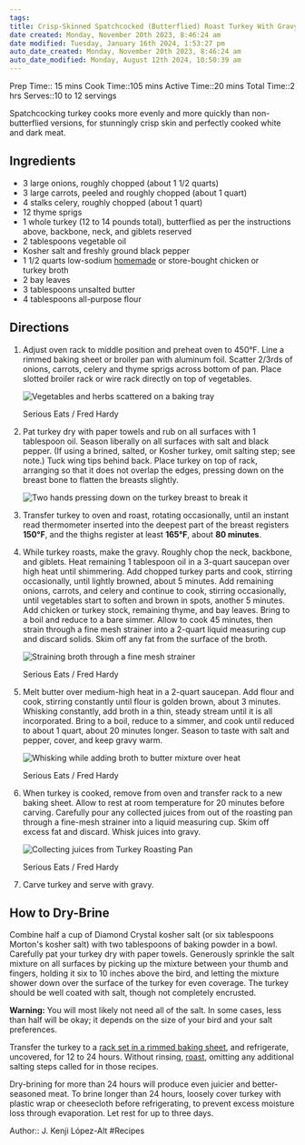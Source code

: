 ```yaml
---
tags: 
title: Crisp-Skinned Spatchcocked (Butterflied) Roast Turkey With Gravy
date created: Monday, November 20th 2023, 8:46:24 am
date modified: Tuesday, January 16th 2024, 1:53:27 pm
auto_date_created: Monday, November 20th 2023, 8:46:24 am
auto_date_modified: Monday, August 12th 2024, 10:50:39 am
---
```

Prep Time:: 15 mins
Cook Time::105 mins
Active Time::20 mins
Total Time::2 hrs
Serves::10 to 12 servings

Spatchcocking turkey cooks more evenly and more quickly than non-butterflied versions, for stunningly crisp skin and perfectly cooked white and dark meat.

## Ingredients

- 3 large onions, roughly chopped (about 1 1/2 quarts)
- 3 large carrots, peeled and roughly chopped (about 1 quart)
- 4 stalks celery, roughly chopped (about 1 quart)
- 12 thyme sprigs
- 1 whole turkey (12 to 14 pounds total), butterflied as per the instructions above, backbone, neck, and giblets reserved
- 2 tablespoons vegetable oil
- Kosher salt and freshly ground black pepper
- 1 1/2 quarts low-sodium [homemade](https://www.seriouseats.com/best-rich-easy-white-chicken-stock-recipe) or store-bought chicken or turkey broth
- 2 bay leaves
- 3 tablespoons unsalted butter
- 4 tablespoons all-purpose flour
    
## Directions

1. Adjust oven rack to middle position and preheat oven to 450°F. Line a rimmed baking sheet or broiler pan with aluminum foil. Scatter 2/3rds of onions, carrots, celery and thyme sprigs across bottom of pan. Place slotted broiler rack or wire rack directly on top of vegetables.
    
    ![Vegetables and herbs scattered on a baking tray](https://www.seriouseats.com/thmb/2hFqQ3XtHsOG_aZ3qlupsROy78s=/1500x0/filters:no_upscale():max_bytes(150000):strip_icc():format(webp)/20221103-Crisp-Skinned-Spatchcocked-Butterflied-Roast-Turkey-With-Gravy-Recipe-FredHardy00-0bf2159c43274febb8f3d6d56935023b.JPG)
    
    Serious Eats / Fred Hardy
    
2. Pat turkey dry with paper towels and rub on all surfaces with 1 tablespoon oil. Season liberally on all surfaces with salt and black pepper. (If using a brined, salted, or Kosher turkey, omit salting step; see note.) Tuck wing tips behind back. Place turkey on top of rack, arranging so that it does not overlap the edges, pressing down on the breast bone to flatten the breasts slightly.
    
    ![Two hands pressing down on the turkey breast to break it](https://www.seriouseats.com/thmb/HhuwB097bcUJIkU8K9vewuLM4SA=/1500x0/filters:no_upscale():max_bytes(150000):strip_icc():format(webp)/20221103-Crisp-Skinned-Spatchcocked-Butterflied-Roast-Turkey-With-Gravy-Recipe-FredHardy01-2870e8db65374ed8810948eae47181a8.JPG)
    
3. Transfer turkey to oven and roast, rotating occasionally, until an instant read thermometer inserted into the deepest part of the breast registers **150°F**, and the thighs register at least **165°F**, about **80 minutes**.
    
4. While turkey roasts, make the gravy. Roughly chop the neck, backbone, and giblets. Heat remaining 1 tablespoon oil in a 3-quart saucepan over high heat until shimmering. Add chopped turkey parts and cook, stirring occasionally, until lightly browned, about 5 minutes. Add remaining onions, carrots, and celery and continue to cook, stirring occasionally, until vegetables start to soften and brown in spots, another 5 minutes. Add chicken or turkey stock, remaining thyme, and bay leaves. Bring to a boil and reduce to a bare simmer. Allow to cook 45 minutes, then strain through a fine mesh strainer into a 2-quart liquid measuring cup and discard solids. Skim off any fat from the surface of the broth.
    
    ![Straining broth through a fine mesh strainer](https://www.seriouseats.com/thmb/Of0tippAS20B4uSEvTaRZjlffjs=/1500x0/filters:no_upscale():max_bytes(150000):strip_icc():format(webp)/20221103-Crisp-Skinned-Spatchcocked-Butterflied-Roast-Turkey-With-Gravy-Recipe-FredHardy02-d51cc9fac67046089f9543dc52321153.JPG)
    
    Serious Eats / Fred Hardy
    
5. Melt butter over medium-high heat in a 2-quart saucepan. Add flour and cook, stirring constantly until flour is golden brown, about 3 minutes. Whisking constantly, add broth in a thin, steady stream until it is all incorporated. Bring to a boil, reduce to a simmer, and cook until reduced to about 1 quart, about 20 minutes longer. Season to taste with salt and pepper, cover, and keep gravy warm.
    
    ![Whisking while adding broth to butter mixture over heat](https://www.seriouseats.com/thmb/Y-vZpZmCKPqb4pjNxHL9OgZH4uw=/1500x0/filters:no_upscale():max_bytes(150000):strip_icc():format(webp)/20221103-Crisp-Skinned-Spatchcocked-Butterflied-Roast-Turkey-With-Gravy-Recipe-FredHardy03-0f366c72f3ee44d592569c851a75fca3.JPG)
    
    Serious Eats / Fred Hardy
    
6. When turkey is cooked, remove from oven and transfer rack to a new baking sheet. Allow to rest at room temperature for 20 minutes before carving. Carefully pour any collected juices from out of the roasting pan through a fine-mesh strainer into a liquid measuring cup. Skim off excess fat and discard. Whisk juices into gravy.
    
    ![Collecting juices from Turkey Roasting Pan](https://www.seriouseats.com/thmb/ssI8SD5uzRb8F953nndz5zdQMXE=/1500x0/filters:no_upscale():max_bytes(150000):strip_icc():format(webp)/20221103-Crisp-Skinned-Spatchcocked-Butterflied-Roast-Turkey-With-Gravy-Recipe-FredHardy04-43f9a0dcbfb743ed82d8fb68e431866c.JPG)
    
    Serious Eats / Fred Hardy 
    
7. Carve turkey and serve with gravy.


## How to Dry-Brine

Combine half a cup of Diamond Crystal kosher salt (or six tablespoons Morton's kosher salt) with two tablespoons of baking powder in a bowl. Carefully pat your turkey dry with paper towels. Generously sprinkle the salt mixture on all surfaces by picking up the mixture between your thumb and fingers, holding it six to 10 inches above the bird, and letting the mixture shower down over the surface of the turkey for even coverage. The turkey should be well coated with salt, though not completely encrusted.

**Warning:** You will most likely not need all of the salt. In some cases, less than half will be okay; it depends on the size of your bird and your salt preferences.

Transfer the turkey to a [rack set in a rimmed baking sheet](https://www.seriouseats.com/why-baking-sheets-and-cooling-racks-arent-just-for-baking), and refrigerate, uncovered, for 12 to 24 hours. Without rinsing, [roast](https://www.seriouseats.com/butterfiled-roast-turkey-with-gravy-recipe), omitting any additional salting steps called for in those recipes.

Dry-brining for more than 24 hours will produce even juicier and better-seasoned meat. To brine longer than 24 hours, loosely cover turkey with plastic wrap or cheesecloth before refrigerating, to prevent excess moisture loss through evaporation. Let rest for up to three days.

Author:: J. Kenji López-Alt
#Recipes